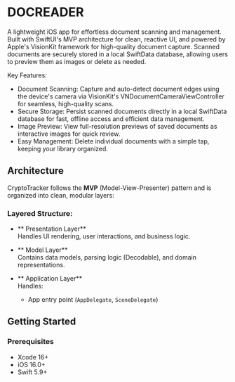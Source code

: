 # DOCREADER

A lightweight iOS app for effortless document scanning and management. Built with SwiftUI's MVP architecture for clean, reactive UI, and powered by Apple's VisionKit framework for high-quality document capture. Scanned documents are securely stored in a local SwiftData database, allowing users to preview them as images or delete as needed.

Key Features:

- Document Scanning: Capture and auto-detect document edges using the device's camera via VisionKit's VNDocumentCameraViewController for seamless, high-quality scans.
- Secure Storage: Persist scanned documents directly in a local SwiftData database for fast, offline access and efficient data management.
- Image Preview: View full-resolution previews of saved documents as interactive images for quick review.
- Easy Management: Delete individual documents with a simple tap, keeping your library organized.

## Architecture

CryptoTracker follows the **MVP** (Model-View-Presenter) pattern and is organized into clean, modular layers:

### Layered Structure:

- ** Presentation Layer**  
  Handles UI rendering, user interactions, and business logic.

- ** Model Layer**  
  Contains data models, parsing logic (Decodable), and domain representations.

- ** Application Layer**  
  Handles:
  - App entry point (`AppDelegate`, `SceneDelegate`)

## Getting Started

### Prerequisites

- Xcode 16+
- iOS 16.0+
- Swift 5.9+
